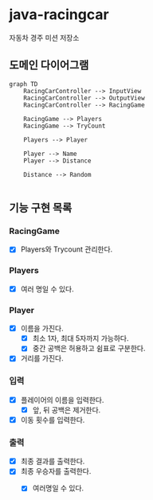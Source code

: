 # java-racingcar

자동차 경주 미션 저장소

## 도메인 다이어그램

```mermaid
graph TD
    RacingCarController --> InputView
    RacingCarController --> OutputView
    RacingCarController --> RacingGame

    RacingGame --> Players
    RacingGame --> TryCount

    Players --> Player

    Player --> Name
    Player --> Distance

    Distance --> Random
    
```

## 기능 구현 목록

### RacingGame

- [x] Players와 Trycount 관리한다.

### Players

- [x] 여러 명일 수 있다.

### Player

- [x] 이름을 가진다.
    - [x] 최소 1자, 최대 5자까지 가능하다.
    - [x] 중간 공백은 허용하고 쉼표로 구분한다.
- [x] 거리를 가진다.

### 입력

- [x] 플레이어의 이름을 입력한다.
    - [x] 앞, 뒤 공백은 제거한다.
- [x] 이동 횟수를 입력한다.

### 출력

- [x] 최종 결과를 출력한다.
- [x] 최종 우승자를 출력한다.
    - [x] 여러명일 수 있다.
  
